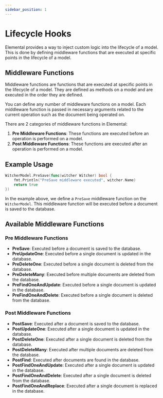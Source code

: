 ```yaml
---
sidebar_position: 1
---
```


# Lifecycle Hooks

Elemental provides a way to inject custom logic into the lifecycle of a model. This is done by defining middleware functions that are executed at specific points in the lifecycle of a model.

## Middleware Functions

Middleware functions are functions that are executed at specific points in the lifecycle of a model. They are defined as methods on a model and are executed in the order they are defined.

You can define any number of middleware functions on a model. Each middleware function is passed in necessary arguments related to the current operation such as the document being operated on.

There are 2 categories of middleware functions in Elemental:

1. **Pre Middleware Functions**: These functions are executed before an operation is performed on a model.
2. **Post Middleware Functions**: These functions are executed after an operation is performed on a model.

## Example Usage

```go
WitcherModel.PreSave(func(witcher Witcher) bool {
	fmt.Println("PreSave middleware executed", witcher.Name)
	return true
})
```

In the example above, we define a `PreSave` middleware function on the `WitcherModel`. This middleware function will be executed before a document is saved to the database.

## Available Middleware Functions

### Pre Middleware Functions

- **PreSave**: Executed before a document is saved to the database.
- **PreUpdateOne**: Executed before a single document is updated in the database.
- **PreDeleteOne**: Executed before a single document is deleted from the database.
- **PreDeleteMany**: Executed before multiple documents are deleted from the database.
- **PreFindOneAndUpdate**: Executed before a single document is updated in the database.
- **PreFindOneAndDelete**: Executed before a single document is deleted from the database.

### Post Middleware Functions

- **PostSave**: Executed after a document is saved to the database.
- **PostUpdateOne**: Executed after a single document is updated in the database.
- **PostDeleteOne**: Executed after a single document is deleted from the database.
- **PostDeleteMany**: Executed after multiple documents are deleted from the database.
- **PostFind**: Executed after documents are found in the database.
- **PostFindOneAndUpdate**: Executed after a single document is updated in the database.
- **PostFindOneAndDelete**: Executed after a single document is deleted from the database.
- **PostFindOneAndReplace**: Executed after a single document is replaced in the database.
